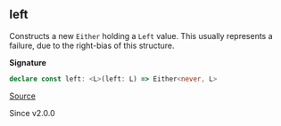 ## left

Constructs a new `Either` holding a `Left` value. This usually represents a failure, due to the right-bias of this
structure.

**Signature**

```ts
declare const left: <L>(left: L) => Either<never, L>
```

[Source](https://github.com/Effect-TS/effect/tree/main/packages/effect/src/Either.ts#L137)

Since v2.0.0